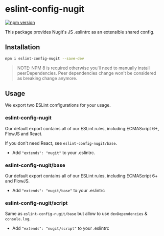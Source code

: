 # eslint-config-nugit

[![npm version](https://badge.fury.io/js/eslint-config-nugit.svg)](http://badge.fury.io/js/eslint-config-nugit)

This package provides Nugit's JS .eslintrc as an extensible shared config.

## Installation

```sh
npm i eslint-config-nugit --save-dev
```

> NOTE: NPM 8 is required otherwise you'll need to manually install peerDependencies. Peer dependencies change won't be considered as breaking change anymore.

## Usage

We export two ESLint configurations for your usage.

### eslint-config-nugit

Our default export contains all of our ESLint rules, including ECMAScript 6+, FlowJS and React.

If you don't need React, see `eslint-config-nugit/base`.

- Add `"extends": "nugit"` to your .eslintrc.

### eslint-config-nugit/base

Our default export contains all of our ESLint rules, including ECMAScript 6+ and FlowJS.

- Add `"extends": "nugit/base"` to your .eslintrc

### eslint-config-nugit/script

Same as `eslint-config-nugit/base` but allow to use `devDependencies` & `console.log`.

- Add `"extends": "nugit/script"` to your .eslintrc
